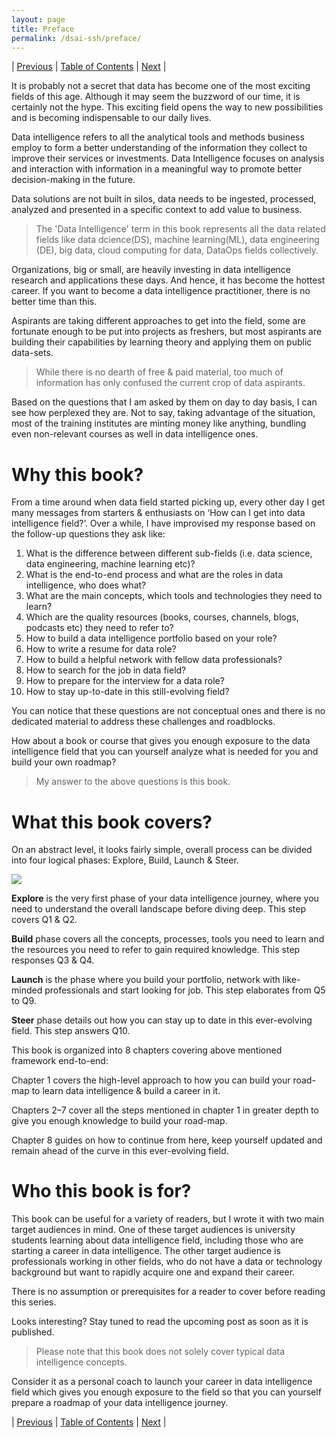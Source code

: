 ```yaml
---
layout: page
title: Preface
permalink: /dsai-ssh/preface/
---
```


| [Previous](https://ankit-rathi.github.io/dsai-ssh/about-the-author/)  | [Table of Contents](https://ankit-rathi.github.io/dsai-ssh/) | [Next](https://ankit-rathi.github.io/dsai-ssh/understanding-the-big-picture/)  |


It is probably not a secret that data has become one of the most exciting fields of this age. Although it may seem the buzzword of our time, it is certainly not the hype. This exciting field opens the way to new possibilities and is becoming indispensable to our daily lives. 

Data intelligence refers to all the analytical tools and methods business employ to form a better understanding of the information they collect to improve their services or investments. Data Intelligence focuses on analysis and interaction with information in a meaningful way to promote better decision-making in the future.

Data solutions are not built in silos, data needs to be ingested, processed, analyzed and presented in a specific context to add value to business.

> The 'Data Intelligence' term in this book represents all the data related fields like data dcience(DS), machine learning(ML), data engineering (DE), big data, cloud computing for data, DataOps fields collectively. 

Organizations, big or small, are heavily investing in data intelligence research and applications these days. And hence, it has become the hottest career. If you want to become a data intelligence practitioner, there is no better time than this. 

Aspirants are taking different approaches to get into the field, some are fortunate enough to be put into projects as freshers, but most aspirants are building their capabilities by learning theory and applying them on public data-sets.

> While there is no dearth of free & paid material, too much of information has only confused the current crop of data aspirants.

Based on the questions that I am asked by them on day to day basis, I can see how perplexed they are. Not to say, taking advantage of the situation, most of the training institutes are minting money like anything, bundling even non-relevant courses as well in data intelligence ones.

# Why this book?

From a time around when data field started picking up, every other day I get many messages from starters & enthusiasts on ‘How can I get into data intelligence field?’. Over a while, I have improvised my response based on the follow-up questions they ask like: 

1. What is the difference between different sub-fields (i.e. data science, data engineering, machine learning etc)? 
2. What is the end-to-end process and what are the roles in data intelligence, who does what? 
3. What are the main concepts, which tools and technologies they need to learn? 
4. Which are the quality resources (books, courses, channels, blogs, podcasts etc) they need to refer to?
5. How to build a data intelligence portfolio based on your role? 
6. How to write a resume for data role? 
7. How to build a helpful network with fellow data professionals?
8. How to search for the job in data field? 
9. How to prepare for the interview for a data role? 
10. How to stay up-to-date in this still-evolving field? 

You can notice that these questions are not conceptual ones and there is no dedicated material to address these challenges and roadblocks.

How about a book or course that gives you enough exposure to the data intelligence field that you can yourself analyze what is needed for you and build your own roadmap? 

> My answer to the above questions is this book.

# What this book covers?

On an abstract level, it looks fairly simple, overall process can be divided into four logical phases: Explore, Build, Launch & Steer.

![](https://cdn-images-1.medium.com/max/800/0*Q_1NZAPT4QWNZ6B5)

**Explore** is the very first phase of your data intelligence journey, where you need to understand the overall landscape before diving deep. This step covers Q1 & Q2.

**Build** phase covers all the concepts, processes, tools you need to learn and the resources you need to refer to gain required knowledge. This step responses Q3 & Q4.

**Launch** is the phase where you build your portfolio, network with like-minded professionals and start looking for job. This step elaborates from Q5 to Q9.

**Steer** phase details out how you can stay up to date in this ever-evolving field. This step answers Q10.


This book is organized into 8 chapters covering above mentioned framework end-to-end: 

Chapter 1 covers the high-level approach to how you can build your road-map to learn data intelligence & build a career in it.

Chapters 2–7 cover all the steps mentioned in chapter 1 in greater depth to give you enough knowledge to build your road-map.

Chapter 8 guides on how to continue from here, keep yourself updated and remain ahead of the curve in this ever-evolving field.

# Who this book is for?

This book can be useful for a variety of readers, but I wrote it with two main target audiences in mind. One of these target audiences is university students learning about data intelligence field, including those who are starting a career in data intelligence. The other target audience is professionals working in other fields, who do not have a data or technology background but want to rapidly acquire one and expand their career.

There is no assumption or prerequisites for a reader to cover before reading this series. 

Looks interesting? Stay tuned to read the upcoming post as soon as it is published.

> Please note that this book does not solely cover typical data intelligence concepts.

Consider it as a personal coach to launch your career in data intelligence field which gives you enough exposure to the field so that you can yourself prepare a roadmap of your data intelligence journey.


| [Previous](https://ankit-rathi.github.io/dsai-ssh/about-the-author/)  | [Table of Contents](https://ankit-rathi.github.io/dsai-ssh/) | [Next](https://ankit-rathi.github.io/dsai-ssh/understanding-the-big-picture/)  |

